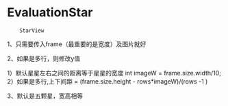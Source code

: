 # EvaluationStar
        StarView


1、只需要传入frame（最重要的是宽度）及图片就好

2、如果是多行，则修改y值

   1）默认星星左右之间的距离等于星星的宽度   int imageW = frame.size.width/10;
   2）如果是多行,上下间距 = (frame.size.height - rows*imageW)/(rows -1 )

3、默认是五颗星，宽高相等

     
